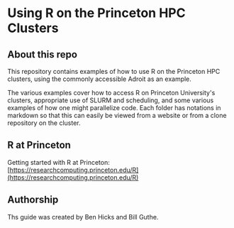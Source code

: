 # Using R on the Princeton HPC Clusters

## About this repo
This repository contains examples of how to use R on the Princeton HPC
clusters, using the commonly accessible Adroit as an example.

The various examples cover how to access R on Princeton University's clusters,
appropriate use of SLURM and scheduling, and some various examples of  how
one might parallelize code. Each folder has notations in markdown so that 
this can easily be viewed from a website or from a clone repository on
the cluster.

## R at Princeton

Getting started with R at Princeton: [https://researchcomputing.princeton.edu/R](https://researchcomputing.princeton.edu/R)

## Authorship

Ths guide was created by Ben Hicks and Bill Guthe.
